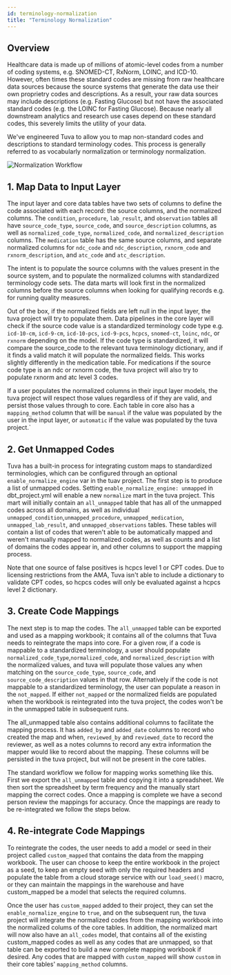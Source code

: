 ```yaml
---
id: terminology-normalization
title: "Terminology Normalization"
---
```


## Overview

Healthcare data is made up of millions of atomic-level codes from a number of coding systems, e.g.  SNOMED-CT, RxNorm, LOINC, and ICD-10.  However, often times these standard codes are missing from raw healthcare data sources because the source systems that generate the data use their own proprietry codes and descriptions.  As a result, your raw data sources may include descriptions (e.g. Fasting Glucose) but not have the associated standard codes (e.g. the LOINC for Fasting Glucose).  Because nearly all downstream analytics and research use cases depend on these standard codes, this severely limits the utility of your data.

We've engineered Tuva to allow you to map non-standard codes and descriptions to standard terminology codes.  This process is generally referred to as vocabularly normalization or terminology normalization.

![Normalization Workflow](/img/normalization_workflow.jpg)

## 1. Map Data to Input Layer

The input layer and core data tables have two sets of columns to define the code associated with each record: the 
source columns, and the normalized columns.  The `condition`, `procedure`, `lab_result`, and `observation` tables all have `source_code_type`, `source_code`, and `source_description` columns, as well as `normalized_code_type`, 
`normalized_code`, and `normalized_description` columns.  The `medication` table has the same source columns, and 
separate normalized columns for `ndc_code` and `ndc_description`, `rxnorm_code` and `rxnorm_description`, 
and `atc_code` and `atc_description`.

The intent is to populate the source columns with the values present in the source system, and to populate the normalized columns with standardized terminology code sets.  The data marts will look first in the normalized columns before the source columns when looking for qualifying records e.g. for running quality measures.

Out of the box, if the normalized fields are left null in the input layer, the tuva project will try to populate them.  Data pipelines in the core layer will check if the source code value is a standardized terminology code type e.g. `icd-10-cm`, `icd-9-cm`, `icd-10-pcs`, `icd-9-pcs`, `hcpcs`, `snomed-ct`, `loinc`, `ndc`, or `rxnorm` depending on the model.  If the code type is standardized, it will compare the source_code to the relevant tuva terminology dictionary, and if it finds a valid match it will populate the normalized fields.  This works slightly differently in the medication table.  For medications if the source code type is an ndc or rxnorm code, the tuva project will also try to populate rxnorm and atc level 3 codes.

If a user populates the normalized columns in their input layer models, the tuva project will respect those values 
regardless of if they are valid, and persist those values through to core. Each table in core also has a `mapping_method` column that will be `manual` if the value was populated by the user in the input layer, or `automatic` if the value was populated by the tuva project.`

## 2. Get Unmapped Codes

Tuva has a built-in process for integrating custom maps to standardized terminologies, which can be configured through an optional `enable_normalize_engine` var in the tuav project.  The first step is to produce a list of unmapped codes.  Setting `enable_normalize_engine: unmapped` in dbt_project.yml will enable a new `normalize` mart in the tuva project.  This mart will initially contain an `all_unmapped` table that has all of the unmapped codes across all domains, as well as individual `unmapped_condition`,`unmapped_procedure`, `unmapped_medication`, `unmapped_lab_result`, and `unmapped_observations` tables.  These tables will contain a list of codes that weren't able to be automatically mapped and weren't manually mapped to normalized codes, as well as counts and a list of domains the codes appear in, and other columns to support the mapping process.

Note that one source of false positives is hcpcs level 1 or CPT codes.  Due to licensing restrictions from the AMA,
Tuva isn't able to include a dictionary to validate CPT codes, so hcpcs codes will only be evaluated against a hcpcs level 2 dictionary.

## 3. Create Code Mappings

 The next step is to map the codes.  The `all_unmapped` table can be exported and used as a mapping workbook; it contains all of the columns that Tuva needs to reintegrate the maps into core. For a given row, if a code is mappable to a standardized terminology, a user should populate `normalized_code_type`,`normalized_code`, and `normalized_description` with the normalized values, and tuva will populate those values any when matching on the `source_code_type`, `source_code`, and `source_code_description` values in that row.  Alternatively if the code is not mappable to a standardized terminology, the user can populate a reason in the `not_mapped`.  If either `not_mapped` or the normalized fields are populated when the workbook is reintegrated into the tuva project, the
codes won't be in the unmapped table in subsequent runs.

The all_unmapped table also contains additional columns to facilitate the mapping process.  It has `added_by` and `added_date` columns to record who created the map and when, `reviewed_by` and `reviewed_date` to record the reviewer, as well as a notes columns to record any extra information the mapper would like to record about the mapping.  These columns will be persisted in the tuva project, but will not be present in the core tables.

The standard workflow we follow for mapping works something like this.  First we export the `all_unmapped` table and copying it into a spreadsheet. We then sort the spreadsheet by term frequency and the manually start mapping the correct codes.  Once a mapping is complete we have a second person review the mappings for accuracy.  Once the mappings are ready to be re-integrated we follow the steps below.

## 4. Re-integrate Code Mappings

To reintegrate the codes, the user needs to add a model or seed in their project called `custom_mapped` that contains the data from the mapping workbook.  The user can choose to keep the entire workbook in the project as a seed, to keep an empty seed with only the required headers and populate the table from a cloud storage service with our `load_seed()` macro, or they can maintain the mappings in the warehouse and have custom_mapped be a model that selects the required columns.

Once the user has `custom_mapped` added to their project, they can set the `enable_normalize_engine` to `true`, and on the subsequent run, the tuva project will integrate the normalized codes from the mapping workbook into the normalized colums of the core tables.  In addition, the normalized mart will now also have an `all_codes` model, that contains all of the existing custom_mapped codes as well as any codes that are unmapped, so that table can be exported to build a new complete mapping workbook if desired. Any codes that are mapped with `custom_mapped` will show `custom` in their core tables' `mapping_method` columns.